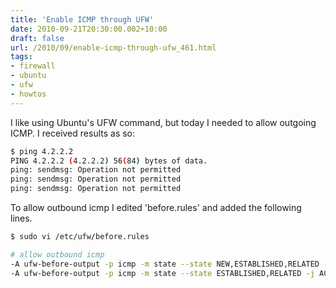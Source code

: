 ```yaml
---
title: 'Enable ICMP through UFW'
date: 2010-09-21T20:30:00.002+10:00
draft: false
url: /2010/09/enable-icmp-through-ufw_461.html
tags: 
- firewall
- ubuntu
- ufw
- howtos
---
```


I like using Ubuntu's UFW command, but today I needed to allow outgoing ICMP. I received results as so:

```bash
$ ping 4.2.2.2  
PING 4.2.2.2 (4.2.2.2) 56(84) bytes of data.  
ping: sendmsg: Operation not permitted  
ping: sendmsg: Operation not permitted  
ping: sendmsg: Operation not permitted  

```  
  
  
  
  

To allow outbound icmp I edited 'before.rules' and added the following lines.

```bash
$ sudo vi /etc/ufw/before.rules
```  
  
  
```bash
# allow outbound icmp
-A ufw-before-output -p icmp -m state --state NEW,ESTABLISHED,RELATED -j ACCEPT
-A ufw-before-output -p icmp -m state --state ESTABLISHED,RELATED -j ACCEPT

```